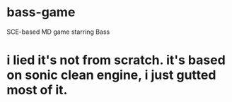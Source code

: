 # bass-game
SCE-based MD game starring Bass

# i lied it's not from scratch. it's based on sonic clean engine, i just gutted most of it.

